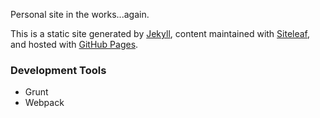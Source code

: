 Personal site in the works...again.

This is a static site generated by [Jekyll](https://jekyllrb.com), content maintained with [Siteleaf](https://siteleaf.com), and hosted with [GitHub Pages](https://pages.github.com).

### Development Tools
* Grunt
* Webpack